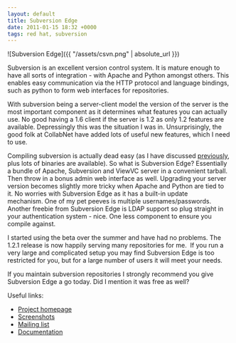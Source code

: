 ```yaml
---
layout: default
title: Subversion Edge
date: 2011-01-15 18:32 +0000
tags: red hat, subversion
---
```


![Subversion Edge]({{ "/assets/csvn.png" | absolute_url }})

Subversion is an excellent version control system. It is mature enough
to have all sorts of integration - with Apache and Python amongst
others. This enables easy communication via the HTTP protocol and
language bindings, such as python to form web interfaces for
repositories.  
  
With subversion being a server-client model the version of the server is
the most important component as it determines what features you can
actually use. No good having a 1.6 client if the server is 1.2 as only
1.2 features are available. Depressingly this was the situation I was
in. Unsurprisingly, the good folk at CollabNet have added lots of useful
new features, which I need to use.  
  
Compiling subversion is actually dead easy (as I have
discussed [previously](http://cheminsilico.blogspot.com/2008/09/install-and-setup-subversion.html),
plus lots of binaries are available). So what is Subversion Edge?
Essentially a bundle of Apache, Subversion and ViewVC server in
a convenient tarball. Then throw in a bonus admin web interface as well.
Upgrading your server version becomes slightly more tricky when Apache
and Python are tied to it. No worries with Subversion Edge as it has a
built-in update mechanism. One of my pet peeves is multiple
usernames/passwords. Another freebie from Subversion Edge is LDAP
support so plug straight in your authentication system - nice. One
less component to ensure you compile against.  
  
I started using the beta over the summer and have had no problems. The
1.2.1 release is now happily serving many repositories for me.  If you
run a very large and complicated setup you may find Subversion Edge is
too restricted for you, but for a large number of users it will meet
your needs.  
  
If you maintain subversion repositories I strongly recommend you give
Subversion Edge a go today. Did I mention it was free as well?  
  
Useful links:   

-   [Project homepage](https://ctf.open.collab.net/sf/projects/svnedge)
-   [Screenshots](https://ctf.open.collab.net/sf/projects/svnedge)
-   [Mailing
    list](http://subversion.open.collab.net/ds/viewForumSummary.do?dsForumId=3)
-   [Documentation](http://help.collab.net/nav/12)